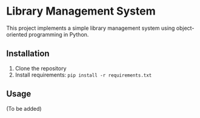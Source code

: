 # Library Management System

This project implements a simple library management system using object-oriented programming in Python.

## Installation

1.	Clone the repository
2.	Install requirements: `pip install -r requirements.txt`

## Usage

(To be added)